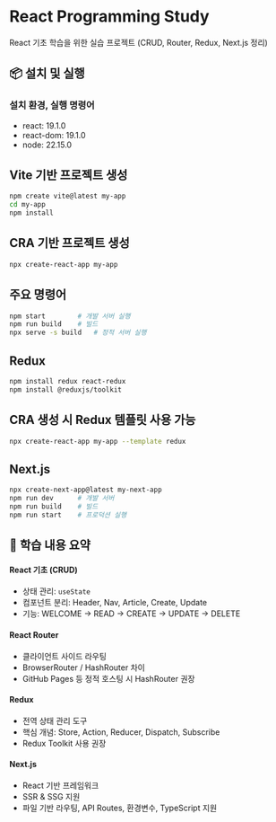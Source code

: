 # React Programming Study
React 기초 학습을 위한 실습 프로젝트 (CRUD, Router, Redux, Next.js 정리)
## 📦 설치 및 실행
### 설치 환경, 실행 명령어
 - react: 19.1.0
 - react-dom: 19.1.0
 - node: 22.15.0

## Vite 기반 프로젝트 생성
```bash
npm create vite@latest my-app
cd my-app
npm install
```
## CRA 기반 프로젝트 생성
```bash
npx create-react-app my-app
```
## 주요 명령어
```bash
npm start        # 개발 서버 실행
npm run build    # 빌드
npx serve -s build   # 정적 서버 실행
```
## Redux
```bash
npm install redux react-redux
npm install @reduxjs/toolkit
```
## CRA 생성 시 Redux 템플릿 사용 가능
```bash
npx create-react-app my-app --template redux
```
## Next.js
```bash
npx create-next-app@latest my-next-app
npm run dev      # 개발 서버
npm run build    # 빌드
npm run start    # 프로덕션 실행
```
## 📝 학습 내용 요약

#### React 기초 (CRUD)
- 상태 관리: `useState`
- 컴포넌트 분리: Header, Nav, Article, Create, Update
- 기능: WELCOME → READ → CREATE → UPDATE → DELETE

#### React Router
- 클라이언트 사이드 라우팅
- BrowserRouter / HashRouter 차이
- GitHub Pages 등 정적 호스팅 시 HashRouter 권장

#### Redux
- 전역 상태 관리 도구
- 핵심 개념: Store, Action, Reducer, Dispatch, Subscribe
- Redux Toolkit 사용 권장

#### Next.js
- React 기반 프레임워크
- SSR & SSG 지원
- 파일 기반 라우팅, API Routes, 환경변수, TypeScript 지원

